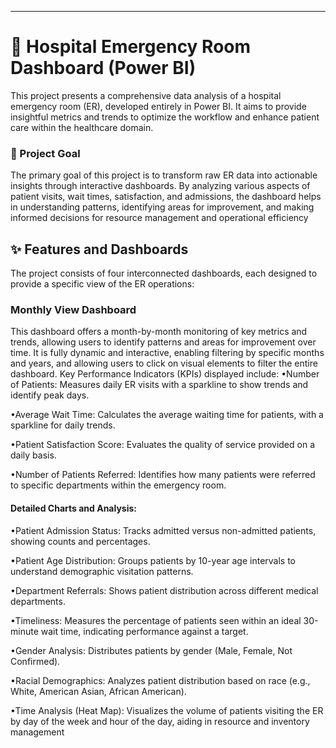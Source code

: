 --------------------------------------------------------------------------------
# 🏥 Hospital Emergency Room Dashboard (Power BI)
This project presents a comprehensive data analysis of a hospital emergency room (ER), developed entirely in Power BI. It aims to provide insightful metrics and trends to optimize the workflow and enhance patient care within the healthcare domain.
### 🎯 Project Goal
The primary goal of this project is to transform raw ER data into actionable insights through interactive dashboards. By analyzing various aspects of patient visits, wait times, satisfaction, and admissions, the dashboard helps in understanding patterns, identifying areas for improvement, and making informed decisions for resource management and operational efficiency

## ✨ Features and Dashboards
The project consists of four interconnected dashboards, each designed to provide a specific view of the ER operations:
###  Monthly View Dashboard
This dashboard offers a month-by-month monitoring of key metrics and trends, allowing users to identify patterns and areas for improvement over time. It is fully dynamic and interactive, enabling filtering by specific months and years, and allowing users to click on visual elements to filter the entire dashboard.
Key Performance Indicators (KPIs) displayed include:
•Number of Patients: Measures daily ER visits with a sparkline to show trends and identify peak days.

•Average Wait Time: Calculates the average waiting time for patients, with a sparkline for daily trends.

•Patient Satisfaction Score: Evaluates the quality of service provided on a daily basis.

•Number of Patients Referred: Identifies how many patients were referred to specific departments within the emergency room.

#### Detailed Charts and Analysis:
•Patient Admission Status: Tracks admitted versus non-admitted patients, showing counts and percentages.

•Patient Age Distribution: Groups patients by 10-year age intervals to understand demographic visitation patterns.

•Department Referrals: Shows patient distribution across different medical departments.

•Timeliness: Measures the percentage of patients seen within an ideal 30-minute wait time, indicating performance against a target.

•Gender Analysis: Distributes patients by gender (Male, Female, Not Confirmed).

•Racial Demographics: Analyzes patient distribution based on race (e.g., White, American Asian, African American).

•Time Analysis (Heat Map): Visualizes the volume of patients visiting the ER by day of the week and hour of the day, aiding in resource and inventory management

